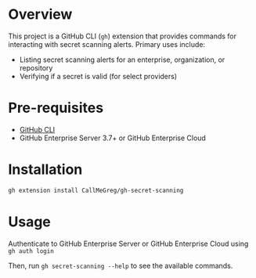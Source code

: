 # Overview
This project is a GitHub CLI (`gh`) extension that provides commands for interacting with secret scanning alerts. Primary uses include:
- Listing secret scanning alerts for an enterprise, organization, or repository
- Verifying if a secret is valid (for select providers)

# Pre-requisites
- [GitHub CLI](https://github.com/cli/cli#installation)
- GitHub Enterprise Server 3.7+ or GitHub Enterprise Cloud

# Installation

```bash
gh extension install CallMeGreg/gh-secret-scanning
```

# Usage
Authenticate to GitHub Enterprise Server or GitHub Enterprise Cloud using `gh auth login`

Then, run `gh secret-scanning --help` to see the available commands.